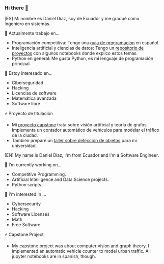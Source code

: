 ### Hi there 👋

<!--
**danielTeniente/danielTeniente** is a ✨ _special_ ✨ repository because its `README.md` (this file) appears on your GitHub profile.

Here are some ideas to get you started:

- 🔭 I’m currently working on ...
- 🌱 I’m currently learning ...
- 👯 I’m looking to collaborate on ...
- 🤔 I’m looking for help with ...
- 💬 Ask me about ...
- 📫 How to reach me: ...
- 😄 Pronouns: ...
- ⚡ Fun fact: ...
-->

[ES]
Mi nombre es Daniel Díaz, soy de Ecuador y me gradué como Ingeniero en sistemas. 

🔭 Actualmente trabajo en...
 * Programación competitiva: Tengo una [guía de programación](https://github.com/danielTeniente/guia_de_competencia#readme) en español.
 * Inteligencia artificial y ciencias de datos: Tengo un [repositorio de proyectos](https://github.com/danielTeniente/ia-projects#readme) con algunos notebooks donde explico estos temas.
 * Python en general: Me gusta Python, es mi lenguaje de programación principal.

🌱 Estoy interesado en...
* Ciberseguridad
* Hacking
* Licencias de software
* Matemática avanzada
* Software libre

⚡ Proyecto de titulación
* Mi [proyecto capstone](https://github.com/danielTeniente/proyecto_capstone#readme) trata sobre visión artificial y teoría de grafos. Implementa un contador automático de vehículos para modelar el tráfico de la ciudad.
* También preparé un [taller sobre detección de objetos](https://github.com/danielTeniente/tallerIA_detection#readme) para mi universidad.


[EN]
My name is Daniel Díaz, I'm from Ecuador and I'm a Software Engineer. 

🔭 I’m currently working on...
 * Competitive Programming.
 * Artificial Intelligence and Data Science projects.
 * Python scripts.

🌱 I'm interested in ...
* Cybersecurity
* Hacking
* Software Licenses
* Math
* Free Software

⚡ Capstone Project
* My capstone project was about computer vision and graph theory. I implemented an automatic vehicle counter to model urban traffic. All jupyter notebooks are in spanish, though.

